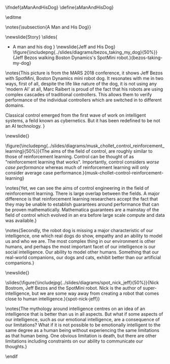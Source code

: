 \ifndef{aManAndHisDog}
\define{aManAndHisDog}

\editme

\notes{\subsection{A Man and His Dog}}

\newslide{Story}
\slides{
* A man and his dog
}
\newslide{Jeff and His Dog}
\figure{\includepng{../slides/diagrams/bezos_taking_my_dog}{50%}}{Jeff Bezos walking Boston Dynamics's SpotMini robot.}{bezos-taking-my-dog}

\notes{This picture is from the MARS 2018 conference, it shows Jeff Bezos with SpotMini, Boston Dynamics mini robot dog. It resonates with me in two ways, first of all, despite the life like nature of the dog, it is not using any 'modern AI' at all, Marc Raibert is proud of the fact that his robots are using complex cascades of traditional controllers. This allows them to verify performance of the individual controllers which are switched in to different domains. 

Classical control emerged from the first wave of work on intelligent systems, a feild known as cybernetics. But it has been redefined to be not an AI technology.
}

\newslide{}

\figure{\includepng{../slides/diagrams/musk_chollet_control_reinforcement_learning}{50%}}{The aims of the field of control, are roughly similar to those of reinforcement learning. Control can be thought of as "reinforcement learning that works". Importantly, control considers *worse case performance* whereas much of reinforcement learning will only consider average case performance.}{musk-chollet-control-reinforcement-learning}


\notes{Yet, we can see the aims of control engineering in the field of reinforcement learning. There is large overlap between the fields. A major difference is that reinforcement learning researchers accept the fact that they may be unable to establish guarantees around performance that can be proven mathematically. Mathematica guarantees are a mainstay of the field of control which evolved in an era before large scale compute and data was available.}

\notes{Secondly, the robot dog is missing a major characteristic of our intelligence, one which real dogs do show, empathy and an ability to model us and who we are. The most complex thing in our environment is other humans, and perhaps the most important facet of our intelligence is our social intelligence. Our ability to model other humans. Something that our real-world companions, our dogs and cats, exhibit better than our artificial companions.}

\newslide{}

\slides{\figure{\includejpg{../slides/diagrams/spot_nick_jeff}{50%}}{Nick Bostrom, Jeff Bezos and the SpotMini robot. Nick is the author of super-intelligence, but we are some way away from creating a robot that comes close to human intelligence.}{spot-nick-jeff}}

\notes{The mythology around intelligence centres on an idea of an intelligence that is better than us in all aspects. But what if some aspects of our intelligence, such as our emotional intelligence, are a consequence of our limitations? What if it is not possible to be emotionally intelligent to the same degree as a human being without experiencing the same limitations as that human being. One obvious limitation is death, but there are other limitations including constraints on our ability to communicate our thoughts.}

<!--\newslide{}

\slides{
figure{includejpg{../slides/diagrams/taleb_skin_in_the_game}{50%}}{Naseem Taleb's Skin in the Game. Taleb is fond of reminding us not to trust agents that don't have a stake in the decision making.}{taleb-skin-in-the-game}
}-->


\endif
